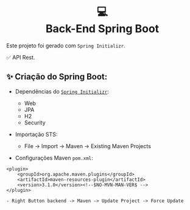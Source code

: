 <h1 align="center">
  💻<br>Back-End Spring Boot
</h1>

Este projeto foi gerado com `Spring Initializr`.

✅ API Rest.

## ✨ Criação do Spring Boot:
- Dependências do [`Spring Initializr`](https://start.spring.io/):
    - Web
    - JPA
    - H2
    - Security

- Importação STS:
    - File -> Import -> Maven -> Existing Maven Projects

- Configurações Maven `pom.xml`:
```
<plugin>
	<groupId>org.apache.maven.plugins</groupId>
	<artifactId>maven-resources-plugin</artifactId>
	<version>3.1.0</version><!--$NO-MVN-MAN-VER$ -->
</plugin>
```
    - Right Button backend -> Maven -> Update Project -> Force Update